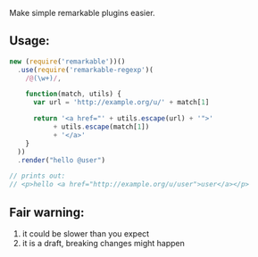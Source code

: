 
Make simple remarkable plugins easier.

## Usage:

```js
new (require('remarkable'))()
  .use(require('remarkable-regexp')(
    /@(\w+)/,

    function(match, utils) {
      var url = 'http://example.org/u/' + match[1]

      return '<a href="' + utils.escape(url) + '">'
           + utils.escape(match[1])
           + '</a>'
    }
  ))
  .render("hello @user")

// prints out:
// <p>hello <a href="http://example.org/u/user">user</a></p>
```

## Fair warning:

1. it could be slower than you expect
2. it is a draft, breaking changes might happen

